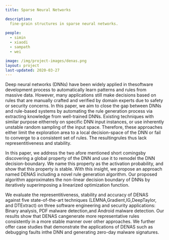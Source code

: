 ```yaml
---
title: Sparse Neural Networks

description: 
  fine-grain structures in sparse neural networks. 
  
people:
  - simin
  - xiaodi
  - sampath
  - wei

image: /img/project-images/denas.png
layout: project
last-updated: 2020-03-27
---
```



Deep neural networks (DNNs) have been widely applied in thesoftware development process to automatically learn patterns and rules from massive data. However, many applications still make decisions based on rules that are manually crafted and verified by domain experts due to safety or security concerns. In this paper, we aim to close the gap between DNNs and rule-based systems by automating the rule generation process via extracting knowledge from well-trained DNNs. Existing techniques with similar purpose eitherrely on specific DNN input instances, or use inherently unstable random sampling of the input space. Therefore, these approaches either limit the exploration area to a local decision-space of the DNN or fail to converge to a consistent set of rules. The resultingrules thus lack representitiveness and stability.

In this paper, we address the two afore mentioned short comingsby discovering a global property of the DNN and use it to remodel the DNN decision-boundary. We name this property as the activation probability, and show that this property is stable. With this insight, we propose an approach named DENAS including a novel rule generation algorithm. Our proposed algorithm approximates the non-linear decision boundary of DNNs by iteratively superimposing a linearized optimization function.

We evaluate the representitiveness, stability and accuracy of DENAS against five state-of-the-art techniques (LEMNA,Gradient,IG,DeepTaylor, and DTExtract) on three software engineering and security applications: Binary analysis, PDF malware detection,and Android malware detection. Our results show that DENAS cangenerate more representative rules consistently in a more stable manner over other approaches. We further offer case studies that demonstrate the applications of DENAS such as debugging faults inthe DNN and generating zero-day malware signatures.


